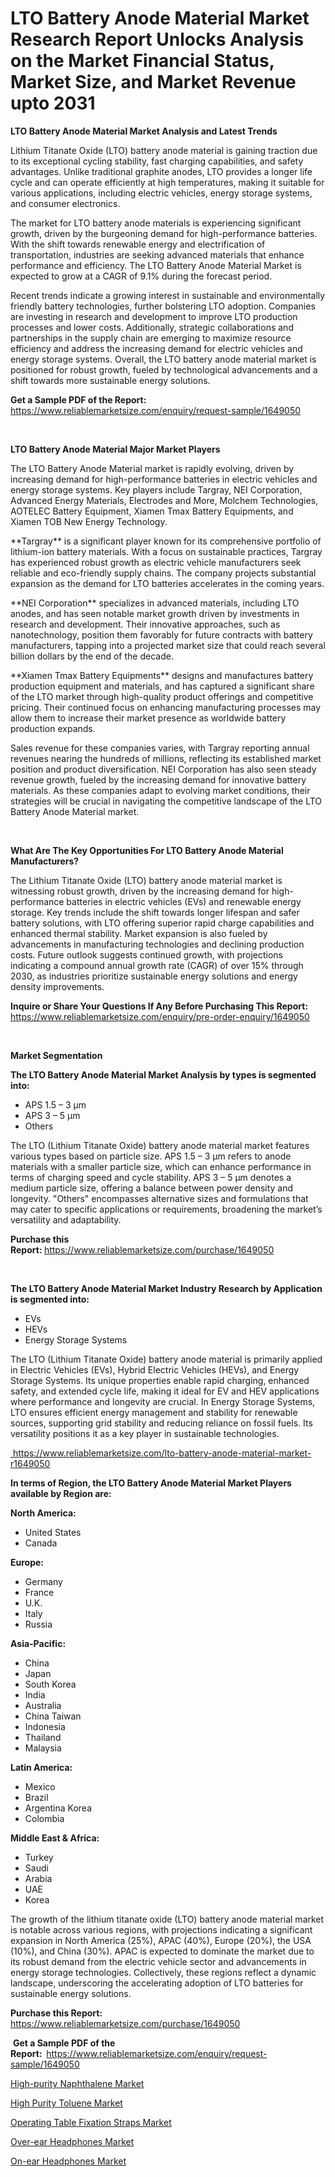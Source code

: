 <p><h1>LTO Battery Anode Material Market Research Report Unlocks Analysis on the Market Financial Status, Market Size, and Market Revenue upto 2031</h1></p><p><strong>LTO Battery Anode Material Market Analysis and Latest Trends</strong></p>
<p><p>Lithium Titanate Oxide (LTO) battery anode material is gaining traction due to its exceptional cycling stability, fast charging capabilities, and safety advantages. Unlike traditional graphite anodes, LTO provides a longer life cycle and can operate efficiently at high temperatures, making it suitable for various applications, including electric vehicles, energy storage systems, and consumer electronics.</p><p>The market for LTO battery anode materials is experiencing significant growth, driven by the burgeoning demand for high-performance batteries. With the shift towards renewable energy and electrification of transportation, industries are seeking advanced materials that enhance performance and efficiency. The LTO Battery Anode Material Market is expected to grow at a CAGR of 9.1% during the forecast period. </p><p>Recent trends indicate a growing interest in sustainable and environmentally friendly battery technologies, further bolstering LTO adoption. Companies are investing in research and development to improve LTO production processes and lower costs. Additionally, strategic collaborations and partnerships in the supply chain are emerging to maximize resource efficiency and address the increasing demand for electric vehicles and energy storage systems. Overall, the LTO battery anode material market is positioned for robust growth, fueled by technological advancements and a shift towards more sustainable energy solutions.</p></p>
<p><strong>Get a Sample PDF of the Report:&nbsp;</strong> <a href="https://www.reliablemarketsize.com/enquiry/request-sample/1649050?utm_campaign=1173&utm_medium=2&utm_source=Github&utm_content=ia&utm_term=15102024&utm_id=lto-battery-anode-material">https://www.reliablemarketsize.com/enquiry/request-sample/1649050</a></p>
<p>&nbsp;</p>
<p><strong>LTO Battery Anode Material Major Market Players</strong></p>
<p><p>The LTO Battery Anode Material market is rapidly evolving, driven by increasing demand for high-performance batteries in electric vehicles and energy storage systems. Key players include Targray, NEI Corporation, Advanced Energy Materials, Electrodes and More, Molchem Technologies, AOTELEC Battery Equipment, Xiamen Tmax Battery Equipments, and Xiamen TOB New Energy Technology.</p><p>**Targray** is a significant player known for its comprehensive portfolio of lithium-ion battery materials. With a focus on sustainable practices, Targray has experienced robust growth as electric vehicle manufacturers seek reliable and eco-friendly supply chains. The company projects substantial expansion as the demand for LTO batteries accelerates in the coming years.</p><p>**NEI Corporation** specializes in advanced materials, including LTO anodes, and has seen notable market growth driven by investments in research and development. Their innovative approaches, such as nanotechnology, position them favorably for future contracts with battery manufacturers, tapping into a projected market size that could reach several billion dollars by the end of the decade.</p><p>**Xiamen Tmax Battery Equipments** designs and manufactures battery production equipment and materials, and has captured a significant share of the LTO market through high-quality product offerings and competitive pricing. Their continued focus on enhancing manufacturing processes may allow them to increase their market presence as worldwide battery production expands.</p><p>Sales revenue for these companies varies, with Targray reporting annual revenues nearing the hundreds of millions, reflecting its established market position and product diversification. NEI Corporation has also seen steady revenue growth, fueled by the increasing demand for innovative battery materials. As these companies adapt to evolving market conditions, their strategies will be crucial in navigating the competitive landscape of the LTO Battery Anode Material market.</p></p>
<p>&nbsp;</p>
<p><strong>What Are The Key Opportunities For LTO Battery Anode Material Manufacturers?</strong></p>
<p><p>The Lithium Titanate Oxide (LTO) battery anode material market is witnessing robust growth, driven by the increasing demand for high-performance batteries in electric vehicles (EVs) and renewable energy storage. Key trends include the shift towards longer lifespan and safer battery solutions, with LTO offering superior rapid charge capabilities and enhanced thermal stability. Market expansion is also fueled by advancements in manufacturing technologies and declining production costs. Future outlook suggests continued growth, with projections indicating a compound annual growth rate (CAGR) of over 15% through 2030, as industries prioritize sustainable energy solutions and energy density improvements.</p></p>
<p><strong>Inquire or Share Your Questions If Any Before Purchasing This Report:</strong> <a href="https://www.reliablemarketsize.com/enquiry/pre-order-enquiry/1649050?utm_campaign=1173&utm_medium=2&utm_source=Github&utm_content=ia&utm_term=15102024&utm_id=lto-battery-anode-material">https://www.reliablemarketsize.com/enquiry/pre-order-enquiry/1649050</a></p>
<p>&nbsp;</p>
<p><strong>Market Segmentation</strong></p>
<p><strong>The LTO Battery Anode Material Market Analysis by types is segmented into:</strong></p>
<p><ul><li>APS 1.5 – 3 μm</li><li>APS 3 – 5 μm</li><li>Others</li></ul></p>
<p><p>The LTO (Lithium Titanate Oxide) battery anode material market features various types based on particle size. APS 1.5 – 3 μm refers to anode materials with a smaller particle size, which can enhance performance in terms of charging speed and cycle stability. APS 3 – 5 μm denotes a medium particle size, offering a balance between power density and longevity. "Others" encompasses alternative sizes and formulations that may cater to specific applications or requirements, broadening the market’s versatility and adaptability.</p></p>
<p><strong>Purchase this Report:&nbsp;</strong><a href="https://www.reliablemarketsize.com/purchase/1649050?utm_campaign=1173&utm_medium=2&utm_source=Github&utm_content=ia&utm_term=15102024&utm_id=lto-battery-anode-material">https://www.reliablemarketsize.com/purchase/1649050</a></p>
<p>&nbsp;</p>
<p><strong>The LTO Battery Anode Material Market Industry Research by Application is segmented into:</strong></p>
<p><ul><li>EVs</li><li>HEVs</li><li>Energy Storage Systems</li></ul></p>
<p><p>The LTO (Lithium Titanate Oxide) battery anode material is primarily applied in Electric Vehicles (EVs), Hybrid Electric Vehicles (HEVs), and Energy Storage Systems. Its unique properties enable rapid charging, enhanced safety, and extended cycle life, making it ideal for EV and HEV applications where performance and longevity are crucial. In Energy Storage Systems, LTO ensures efficient energy management and stability for renewable sources, supporting grid stability and reducing reliance on fossil fuels. Its versatility positions it as a key player in sustainable technologies.</p></p>
<p><a href="https://www.reliablemarketsize.com/lto-battery-anode-material-market-r1649050?utm_campaign=1173&utm_medium=2&utm_source=Github&utm_content=ia&utm_term=15102024&utm_id=lto-battery-anode-material">&nbsp;https://www.reliablemarketsize.com/lto-battery-anode-material-market-r1649050</a></p>
<p><strong>In terms of Region, the LTO Battery Anode Material Market Players available by Region are:</strong></p>
<p>
    <p> <strong> North America: </strong>
        <ul>
            <li>United States</li>
            <li>Canada</li>
        </ul>
        </p> 
    <p> <strong> Europe: </strong>
        <ul>
            <li>Germany</li>
            <li>France</li>
            <li>U.K.</li>
            <li>Italy</li>
            <li>Russia</li>
        </ul>
        </p> 
    <p> <strong> Asia-Pacific: </strong>
        <ul>
            <li>China</li>
            <li>Japan</li>
            <li>South Korea</li>
            <li>India</li>
            <li>Australia</li>
            <li>China Taiwan</li>
            <li>Indonesia</li>
            <li>Thailand</li>
            <li>Malaysia</li>
        </ul>
        </p> 
    <p> <strong> Latin America: </strong>
        <ul>
            <li>Mexico</li>
            <li>Brazil</li>
            <li>Argentina Korea</li>
            <li>Colombia</li>
        </ul>
        </p> 
    <p> <strong> Middle East & Africa: </strong>
        <ul>
            <li>Turkey</li>
            <li>Saudi</li>
            <li>Arabia</li>
            <li>UAE</li>
            <li>Korea</li>
        </ul>
    </p>
    </p>
<p><p>The growth of the lithium titanate oxide (LTO) battery anode material market is notable across various regions, with projections indicating a significant expansion in North America (25%), APAC (40%), Europe (20%), the USA (10%), and China (30%). APAC is expected to dominate the market due to its robust demand from the electric vehicle sector and advancements in energy storage technologies. Collectively, these regions reflect a dynamic landscape, underscoring the accelerating adoption of LTO batteries for sustainable energy solutions.</p></p>
<p><strong>Purchase this Report: </strong><a href="https://www.reliablemarketsize.com/purchase/1649050?utm_campaign=1173&utm_medium=2&utm_source=Github&utm_content=ia&utm_term=15102024&utm_id=lto-battery-anode-material">https://www.reliablemarketsize.com/purchase/1649050</a></p>
<p>&nbsp;<strong>Get a Sample PDF of the Report:&nbsp;&nbsp;</strong><a href="https://www.reliablemarketsize.com/enquiry/request-sample/1649050?utm_campaign=1173&utm_medium=2&utm_source=Github&utm_content=ia&utm_term=15102024&utm_id=lto-battery-anode-material">https://www.reliablemarketsize.com/enquiry/request-sample/1649050</a></p>
<p><strong></strong></p>
<p><p><a href="https://github.com/halleabdon2v1s/Market-Research-Report-List-1/blob/main/high-purity-naphthalene-market.md?utm_campaign=1173&utm_medium=2&utm_source=Github&utm_content=ia&utm_term=15102024&utm_id=lto-battery-anode-material">High-purity Naphthalene Market</a></p><p><a href="https://github.com/melodyvssta/Market-Research-Report-List-1/blob/main/high-purity-toluene-market.md?utm_campaign=1173&utm_medium=2&utm_source=Github&utm_content=ia&utm_term=15102024&utm_id=lto-battery-anode-material">High Purity Toluene Market</a></p><p><a href="https://www.linkedin.com/pulse/digital-transformation-operating-table-fixation-straps-industry-egdge?utm_campaign=1173&utm_medium=2&utm_source=Github&utm_content=ia&utm_term=15102024&utm_id=lto-battery-anode-material">Operating Table Fixation Straps Market</a></p><p><a href="https://www.linkedin.com/pulse/global-over-ear-headphones-market-share-growth-opportunities-qtzpe?utm_campaign=1173&utm_medium=2&utm_source=Github&utm_content=ia&utm_term=15102024&utm_id=lto-battery-anode-material">Over-ear Headphones Market</a></p><p><a href="https://www.linkedin.com/pulse/global-on-ear-headphones-market-analysis-key-trends-future-zvi2e?utm_campaign=1173&utm_medium=2&utm_source=Github&utm_content=ia&utm_term=15102024&utm_id=lto-battery-anode-material">On-ear Headphones Market</a></p></p>